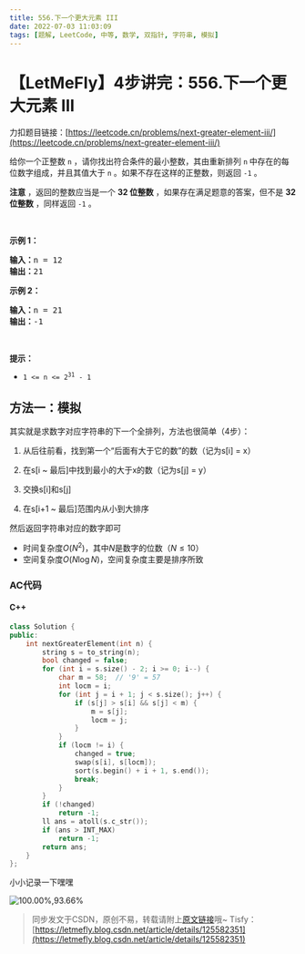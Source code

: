```yaml
---
title: 556.下一个更大元素 III
date: 2022-07-03 11:03:09
tags: [题解, LeetCode, 中等, 数学, 双指针, 字符串, 模拟]
---
```


# 【LetMeFly】4步讲完：556.下一个更大元素 III

力扣题目链接：[https://leetcode.cn/problems/next-greater-element-iii/](https://leetcode.cn/problems/next-greater-element-iii/)

<p>给你一个正整数 <code>n</code> ，请你找出符合条件的最小整数，其由重新排列 <code>n</code><strong> </strong>中存在的每位数字组成，并且其值大于 <code>n</code> 。如果不存在这样的正整数，则返回 <code>-1</code> 。</p>

<p><strong>注意</strong> ，返回的整数应当是一个 <strong>32 位整数</strong> ，如果存在满足题意的答案，但不是 <strong>32 位整数</strong> ，同样返回 <code>-1</code> 。</p>

<p> </p>

<p><strong>示例 1：</strong></p>

<pre>
<strong>输入：</strong>n = 12
<strong>输出：</strong>21
</pre>

<p><strong>示例 2：</strong></p>

<pre>
<strong>输入：</strong>n = 21
<strong>输出：</strong>-1
</pre>

<p> </p>

<p><strong>提示：</strong></p>

<ul>
	<li><code>1 <= n <= 2<sup>31</sup> - 1</code></li>
</ul>


## 方法一：模拟

其实就是求数字对应字符串的下一个全排列，方法也很简单（4步）：

1. 从后往前看，找到第一个“后面有大于它的数”的数（记为s[i] = x）

2. 在s[i ~ 最后]中找到最小的大于x的数（记为s[j] = y）

3. 交换s[i]和s[j]

4. 在s[i+1 ~ 最后]范围内从小到大排序

然后返回字符串对应的数字即可

+ 时间复杂度$O(N^2)$，其中$N$是数字的位数（$N\leq 10$）
+ 空间复杂度$O(N\log N)$，空间复杂度主要是排序所致

### AC代码

#### C++

```cpp
class Solution {
public:
    int nextGreaterElement(int n) {
        string s = to_string(n);
        bool changed = false;
        for (int i = s.size() - 2; i >= 0; i--) {
            char m = 58;  // '9' = 57
            int locm = i;
            for (int j = i + 1; j < s.size(); j++) {
                if (s[j] > s[i] && s[j] < m) {
                    m = s[j];
                    locm = j;
                }
            }
            if (locm != i) {
                changed = true;
                swap(s[i], s[locm]);
                sort(s.begin() + i + 1, s.end());
                break;
            }
        }
        if (!changed)
            return -1;
        ll ans = atoll(s.c_str());
        if (ans > INT_MAX)
            return -1;
        return ans;
    }
};
```

小小记录一下嘿嘿

![100.00%,93.66%](https://img-blog.csdnimg.cn/ea16b8ef5f844202886d7d393739f8f5.jpeg#pic_center)

> 同步发文于CSDN，原创不易，转载请附上[原文链接](https://leetcode.letmefly.xyz/2022/07/03/LeetCode%200556.%E4%B8%8B%E4%B8%80%E4%B8%AA%E6%9B%B4%E5%A4%A7%E5%85%83%E7%B4%A0III)哦~
> Tisfy：[https://letmefly.blog.csdn.net/article/details/125582351](https://letmefly.blog.csdn.net/article/details/125582351)

